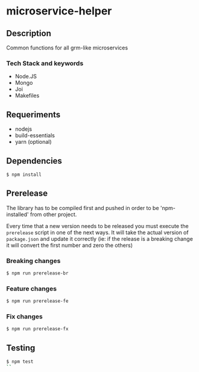 # microservice-helper

## Description
Common functions for all grm-like microservices

### Tech Stack and keywords

 - Node.JS
 - Mongo
 - Joi
 - Makefiles

## Requeriments
 - nodejs
 - build-essentials
 - yarn (optional)

## Dependencies
```bash
$ npm install
```

## Prerelease

The library has to be compiled first and pushed in order to be 'npm-installed' from other project.

Every time that a new version needs to be released you must execute the `prerelease` script in one of
the next ways.
It will take the actual version of `package.json` and update it correctly (ie: if the release is
a breaking change it will convert the first number and zero the others)

### Breaking changes
```bash
$ npm run prerelease-br
```

### Feature changes
```bash
$ npm run prerelease-fe
```

### Fix changes
```bash
$ npm run prerelease-fx
```

## Testing

```bash
$ npm test
``

